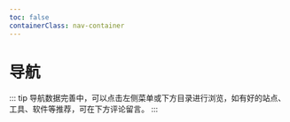 ```yaml
---
toc: false
containerClass: nav-container
---
```


# 导航

::: tip
导航数据完善中，可以点击左侧菜单或下方目录进行浏览，如有好的站点、工具、软件等推荐，可在下方评论留言。
:::

<AutoCatalog />
